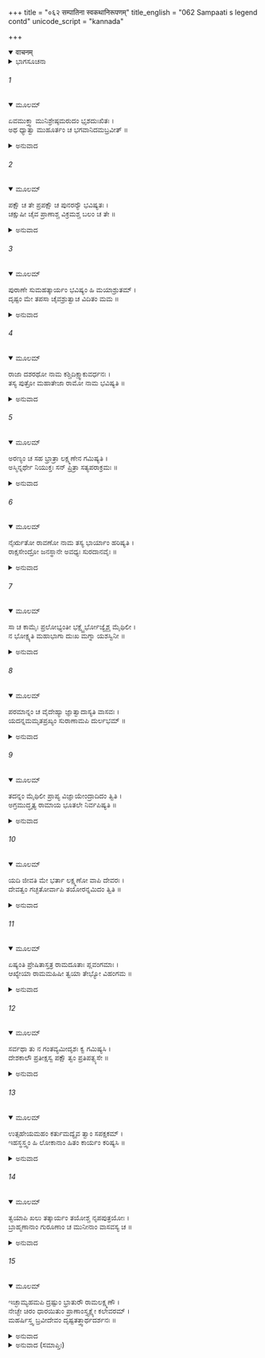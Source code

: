 +++
title = "०६२ सम्पातिना स्वकथानिरूपणम्"
title_english = "062 Sampaati s legend contd"
unicode_script = "kannada"

+++
<details open><summary>वाचनम्</summary>

<div class="audioEmbed"  caption="श्रीराम-हरिसीताराममूर्ति-घनपाठिभ्यां वचनम्" src="https://archive.org/download/Ramayana-recitation-Sriram-harisItArAmamUrti-Ghanapaati-v2/Kanda_4/Kanda_4_KSK-062-Sampaati_s_legend_[contd.].mp3"></div>
</details>



<details><summary>ಭಾಗಸೂಚನಾ</summary>

ನಿಶಾಕರ ಮುನಿಯು ಸಂಪಾತಿಗೆ ಸಾಂತ್ವನ ನೀಡುತ್ತಾ ಮುಂದೆ ಶ್ರೀರಾಮಚಂದ್ರನ ಕಾರ್ಯದಲ್ಲಿ ಸಹಾಯ ಮಾಡಲು ಬದುಕಿ ಇರುವಂತೆ ಆದೇಶಿಸಿದುದು
</details>

###### 1


<details open><summary>ಮೂಲಮ್</summary>

ಏವಮುಕ್ತ್ವಾ ಮುನಿಶ್ರೇಷ್ಠಮರುದಂ ಭೃಶದುಃಖಿತಃ ।  
ಅಥ ಧ್ಯಾತ್ವಾ ಮುಹೂರ್ತಂ ಚ ಭಗವಾನಿದಮಬ್ರವೀತ್ ॥
</details>

<details><summary>ಅನುವಾದ</summary>

ವಾನರರೇ! ಆ ಮುನಿಶ್ರೇಷ್ಠರಲ್ಲಿ ಹೀಗೆ ಹೇಳಿ ನಾನು ಬಹಳ ದುಃಖಿತನಾಗಿ ವಿಲಾಪಿಸತೊಡಗಿದೆ. ನನ್ನ ಮಾತನ್ನು ಕೇಳಿ ಸ್ವಲ್ಪ ಹೊತ್ತು ಧ್ಯಾನಮಾಡಿ ಮಹರ್ಷಿ ನಿಶಾಕರ ಮುನಿಗಳು ಹೇಳಿದರು .॥1॥
</details>

###### 2


<details open><summary>ಮೂಲಮ್</summary>

ಪಕ್ಷೌ ಚ ತೇ ಪ್ರಪಕ್ಷೌ ಚ ಪುನರನ್ಯೌ ಭವಿಷ್ಯತಃ ।  
ಚಕ್ಷುಷೀ ಚೈವ ಪ್ರಾಣಾಶ್ಚ ವಿಕ್ರಮಶ್ಚ ಬಲಂ ಚ ತೇ ॥
</details>

<details><summary>ಅನುವಾದ</summary>

ಸಂಪಾತಿಯೇ! ಚಿಂತಿಸ ಬೇಡ. ನಿನ್ನ ಚಿಕ್ಕ ಮತ್ತು ದೊಡ್ಡ ಎರಡು ರೀತಿಯ ರೆಕ್ಕೆಗಳು ಪುನಃ ಹುಟ್ಟುವವು. ಕಣ್ಣುಗಳೂ ಸರಿಯಾಗುವವು, ಕಳೆದು ಹೋದ ಪ್ರಾಣಶಕ್ತಿ, ಬಲ-ಪರಾಕ್ರಮ ಎಲ್ಲವೂ ಮರಳಿ ಬರುವುದು.॥2॥
</details>

###### 3


<details open><summary>ಮೂಲಮ್</summary>

ಪುರಾಣೇ ಸುಮಹತ್ಕಾರ್ಯಂ ಭವಿಷ್ಯಂ ಹಿ ಮಯಾಶ್ರುತಮ್ ।  
ದೃಷ್ಟಂ ಮೇ ತಪಸಾ ಚೈವಶ್ರುತ್ವಾಚ ವಿದಿತಂ ಮಮ ॥
</details>

<details><summary>ಅನುವಾದ</summary>

ಮುಂದೆ ಆಗುವ ಅನೇಕ ದೊಡ್ಡ-ದೊಡ್ಡ ಕಾರ್ಯಗಳ ಕುರಿತು ಪುರಾಣಗಳಲ್ಲಿ ನಾನು ಕೇಳಿರುವೆನು. ಕೇಳಿ ತಪಸ್ಸಿನಿಂದಲೂ ನಾನು ಆ ಎಲ್ಲ ಮಾತುಗಳನ್ನು ಪ್ರತ್ಯಕ್ಷವಾಗಿ ತಿಳಿದಿರುವೆನು.॥3॥
</details>

###### 4


<details open><summary>ಮೂಲಮ್</summary>

ರಾಜಾ ದಶರಥೋ ನಾಮ ಕಶ್ಚಿದಿಕ್ಷ್ವಾಕುವರ್ಧನಃ ।  
ತಸ್ಯ ಪುತ್ರೋ ಮಹಾತೇಜಾ ರಾಮೋ ನಾಮ ಭವಿಷ್ಯತಿ ॥
</details>

<details><summary>ಅನುವಾದ</summary>

ಇಕ್ಷ್ವಾಕುವಂಶವರ್ಧನನಾದ ದಶರಥ ಎಂಬ ಹೆಸರಿನಿಂದ ಒಬ್ಬ ಪ್ರಸಿದ್ಧ ರಾಜನಾಗುವನು. ಅವನಿಗೆ ಮಹಾತೇಜಸ್ವೀ ಶ್ರೀರಾಮನೆಂಬ ಹೆಸರಿನಿಂದ ಪ್ರಸಿದ್ಧನಾದ ಪುತ್ರನು ಹುಟ್ಟುವನು.॥4॥
</details>

###### 5


<details open><summary>ಮೂಲಮ್</summary>

ಅರಣ್ಯಂ ಚ ಸಹ ಭ್ರಾತ್ರಾ ಲಕ್ಷ್ಮಣೇನ ಗಮಿಷ್ಯತಿ ।  
ಅಸ್ಮಿನ್ನರ್ಥೇ ನಿಯುಕ್ತಃ ಸನ್ ಪ್ರಿತ್ರಾ ಸತ್ಯಪರಾಕ್ರಮಃ ॥
</details>

<details><summary>ಅನುವಾದ</summary>

ಸತ್ಯ ಪರಾಕ್ರಮಿ ಶ್ರೀರಾಮಚಂದ್ರನು ತನ್ನ ಪತ್ನೀ ಸೀತೆ ಮತ್ತು ಲಕ್ಷ್ಮಣನೊಂದಿಗೆ ಪಿತೃವಾಕ್ಯ ಪರಿಪಾಲನೆಗಾಗಿ ಕಾಡಿಗೆ ಹೋಗುವನು.॥5॥
</details>

###### 6


<details open><summary>ಮೂಲಮ್</summary>

ನೈರ್ಋತೋ ರಾವಣೋ ನಾಮ ತಸ್ಯ ಭಾರ್ಯಾಂ ಹರಿಷ್ಯತಿ ।  
ರಾಕ್ಷಸೇಂದ್ರೋ ಜನಸ್ಥಾನೇ ಅವಧ್ಯಃ ಸುರದಾನವೈಃ ॥
</details>

<details><summary>ಅನುವಾದ</summary>

ವನವಾಸ ಕಾಲದಲ್ಲಿ ಜನಸ್ಥಾನದಲ್ಲಿ ಇರುವಾಗ, ಅವನ ಪತ್ನೀ ಸೀತೆಯನ್ನು ರಾಕ್ಷಸರ ರಾಜನಾದ ದೇವತೆಗಳಿಗೆ ಮತ್ತು ದಾನವರಿಗೂ ಅವಧ್ಯನಾದ ರಾವಣನೆಂಬ ಅಸುರನು ಕದ್ದುಕೊಂಡು ಹೋಗುವನು.॥6॥
</details>

###### 7


<details open><summary>ಮೂಲಮ್</summary>

ಸಾ ಚ ಕಾಮೈಃ ಪ್ರಲೋಭ್ಯಂತೀ ಭಕ್ಷ್ಯೈರ್ಭೋಜ್ಯೈಶ್ಚ ಮೈಥಿಲೀ ।  
ನ ಭೋಕ್ಷ್ಯತಿ ಮಹಾಭಾಗಾ ದುಃಖ ಮಗ್ನಾ ಯಶಸ್ವಿನೀ ॥
</details>

<details><summary>ಅನುವಾದ</summary>

ಮಿಥಿಲೇಶ ಕುಮಾರಿ ಸೀತೆಯು ಬಹಳ ಯಶಸ್ವಿನಿಯೂ, ಸೌಭಾಗ್ಯವತಿಯೂ, ಆಗುವಳು. ರಾಕ್ಷಸರಾಜನು ಆಕೆಗೆ ಅನೇಕ ಭೋಗಗಳನ್ನು, ಭಕ್ಷ-ಭೋಜ್ಯಾದಿ ಪದಾರ್ಥಗಳ ಪ್ರಲೋಭನೆ ಒಡ್ಡಿದರೂ, ಅವನ್ನು ಆಕೆಯು ಸ್ವೀಕರಿಸಲಾರಳು ಹಾಗೂ ನಿರಂತರ ತನ್ನ ಪತಿಗಾಗಿ ಚಿಂತಿತಳಾಗಿ ದುಃಖದಲ್ಲಿ ಮುಳುಗಿರುವಳು.॥7॥
</details>

###### 8


<details open><summary>ಮೂಲಮ್</summary>

ಪರಮಾನ್ನಂ ಚ ವೈದೇಹ್ಯಾ ಜ್ಞಾತ್ವಾದಾಸ್ಯತಿ ವಾಸವಃ ।  
ಯದನ್ನಮಮೃತಪ್ರಖ್ಯಂ ಸುರಾಣಾಮಪಿ ದುರ್ಲಭಮ್ ॥
</details>

<details><summary>ಅನುವಾದ</summary>

ಸೀತೆಯು ರಾಕ್ಷಸನ ಅನ್ನವನ್ನು ಸ್ವೀಕರಿಸುವುದಿಲ್ಲವೆಂದು ತಿಳಿದು ದೇವೇಂದ್ರನು ಆಕೆಗಾಗಿ ಅಮೃತದಂತೆ ದೇವತೆಗಳಿಗೂ ದುರ್ಲಭವಾದ ಪಾಯಸ ವನ್ನು ನಿವೇದಿಸುವನು.॥8॥
</details>

###### 9


<details open><summary>ಮೂಲಮ್</summary>

ತದನ್ನಂ ಮೈಥಿಲೀ ಪ್ರಾಪ್ಯ ವಿಜ್ಞಾಯೇಂದ್ರಾದಿದಂ ತ್ವಿತಿ ।  
ಅಗ್ರಮುದ್ಧೃತ್ಯ ರಾಮಾಯ ಭೂತಲೇ ನಿರ್ವಪಿಷ್ಯತಿ ॥
</details>

<details><summary>ಅನುವಾದ</summary>

ಆ ಪಾಯಸವನ್ನು ಇಂದ್ರನು ಕೊಟ್ಟಿರುವನೆಂದು ತಿಳಿದು ಜಾನಕಿಯು ಸ್ವೀಕರಿಸುವಳು ಮತ್ತು ಮೊಟ್ಟ ಮೊದಲು ಅದರ ಮೇಲಿನ ಸ್ವಲ್ಪ ಭಾಗವನ್ನು ತೆಗೆದು ಶ್ರೀರಾಮನ ಉದ್ದೇಶದಿಂದ ನೆಲದಲ್ಲಿ ಇಡುವಳು.॥9॥
</details>

###### 10


<details open><summary>ಮೂಲಮ್</summary>

ಯದಿ ಜೀವತಿ ಮೇ ಭರ್ತಾ ಲಕ್ಷ್ಮಣೋ ವಾಪಿ ದೇವರಃ ।  
ದೇವತ್ವಂ ಗಚ್ಛತೋರ್ವಾಪಿ ತಯೋರನ್ನಮಿದಂ ತ್ವಿತಿ ॥
</details>

<details><summary>ಅನುವಾದ</summary>

ಆಗ ಅವಳು ನನ್ನ ಪತಿ ಭಗವಾನ್ ಶ್ರೀರಾಮ ಮತ್ತು ಮೈದುನ ಲಕ್ಷ್ಮಣನು ಜೀವಂತರಾಗಿದ್ದರೆ, ಅಥವಾ ದೇವತ್ವವನ್ನು ಪಡೆದಿದ್ದರೂ ಈ ಅನ್ನವು ಅವರಿಗಾಗಿ ಸಮರ್ಪಿತವಾಗಿದೆ ಎಂದು ಹೇಳುವಳು.॥10॥
</details>

###### 11


<details open><summary>ಮೂಲಮ್</summary>

ಏಷ್ಯಂತಿ ಪ್ರೇಷಿತಾಸ್ತತ್ರ ರಾಮದೂತಾಃ ಪ್ಲವಂಗಮಾಃ ।  
ಆಖ್ಯೇಯಾ ರಾಮಮಹಿಷೀ ತ್ವಯಾ ತೇಭ್ಯೋ ವಿಹಂಗಮ ॥
</details>

<details><summary>ಅನುವಾದ</summary>

ಸಂಪಾತಿಯೇ! ರಘುನಾಥನು ಸೀತಾನ್ವೇಷಣೆಗಾಗಿ ಕಳಿಸಿದ ವಾನರರು ಇಲ್ಲಿಗೆ ಬರುವರು. ಅವರಿಗೆ ಶ್ರೀರಾಮ ಪತ್ನಿಯಾದ ಸೀತೆಯು ಎಲ್ಲಿರುವಳೆಂದು ನೀನು ತಿಳಿಸುವುದು.॥11॥
</details>

###### 12


<details open><summary>ಮೂಲಮ್</summary>

ಸರ್ವಥಾ ತು ನ ಗಂತವ್ಯಮೀದೃಶಃ ಕ್ವ ಗಮಿಷ್ಯಸಿ ।  
ದೇಶಕಾಲೌ ಪ್ರತೀಕ್ಷಸ್ವ ಪಕ್ಷೌ ತ್ವಂ ಪ್ರತಿಪತ್ಸ್ಯಸೇ ॥
</details>

<details><summary>ಅನುವಾದ</summary>

ಇಲ್ಲಿಂದ ಯಾವ ರೀತಿಯಿಂದಲೂ ಎಲ್ಲಿಗೂ ಹೋಗಬಾರದು. ಇಂತಹ ಸ್ಥಿತಿಯಲ್ಲಿ ನೀನು ಹೋಗುವುದಾದರೂ ಎಲ್ಲಿಗೆ? ದೇಶಕಾಲವನ್ನು ಪ್ರತೀಕ್ಷೆ ಮಾಡುತ್ತಾ ಇರು. ನಿನಗೆ ಮತ್ತೆ ಹೊಸ ರೆಕ್ಕೆಗಳು ಮೂಡುವವು.॥12॥
</details>

###### 13


<details open><summary>ಮೂಲಮ್</summary>

ಉತ್ಸಹೇಯಮಹಂ ಕರ್ತುಮದ್ಯೈವ ತ್ವಾಂ ಸಪಕ್ಷಕಮ್ ।  
ಇಹಸ್ಥಸ್ತ್ವಂ ಹಿ ಲೋಕಾನಾಂ ಹಿತಂ ಕಾರ್ಯಂ ಕರಿಷ್ಯಸಿ ॥
</details>

<details><summary>ಅನುವಾದ</summary>

ನಾನು ಇಂದೇ ನಿನ್ನನ್ನು ಪಕ್ಷಯುಕ್ತವಾಗಿಸಬಲ್ಲೆನು, ಆದರೆ ನೀನು ಇಲ್ಲೇ ಇರುವುದರಿಂದ ಜಗತ್ತಿಗೆ ಹಿತಕರ ಕಾರ್ಯ ಮಾಡಬಲ್ಲೆ, ಆದ್ದರಿಂದ ಹಾಗೆ ನಾನು ಮಾಡುವುದಿಲ್ಲ.॥13॥
</details>

###### 14


<details open><summary>ಮೂಲಮ್</summary>

ತ್ವಯಾಪಿ ಖಲು ತತ್ಕಾರ್ಯಂ ತಯೋಶ್ಚ ನೃಪಪುತ್ರಯೋಃ ।  
ಬ್ರಾಹ್ಮಣಾನಾಂ ಗುರೂಣಾಂ ಚ ಮುನೀನಾಂ ವಾಸವಸ್ಯ ಚ ॥
</details>

<details><summary>ಅನುವಾದ</summary>

ನೀನೂ ಆ ಇಬ್ಬರೂ ರಾಜಕುಮಾರರ ಕಾರ್ಯದಲ್ಲಿ ಸಹಾಯ ಮಾಡು. ಆ ಕಾರ್ಯವು ಕೇವಲ ಅವನದ್ದೇ ಅಲ್ಲ, ಸಮಸ್ತ ಬ್ರಾಹ್ಮಣರ, ಗುರುಹಿರಿಯರ, ಮುನಿಗಳ ಮತ್ತು ದೇವೇಂದ್ರನ ಕಾರ್ಯವೂ ಆಗಿದೆ.॥14॥
</details>

###### 15


<details open><summary>ಮೂಲಮ್</summary>

ಇಚ್ಛಾಮ್ಯಹಮಪಿ ದ್ರಷ್ಟುಂ ಭ್ರಾತುರೌ ರಾಮಲಕ್ಷ್ಮಣೌ ।  
ನೇಚ್ಛೇ ಚಿರಂ ಧಾರಯಿತುಂ ಪ್ರಾಣಾಂಸ್ತ್ಯಕ್ಷ್ಯೇ ಕಲೇವರಮ್ ।  
ಮಹರ್ಷಿಸ್ತ್ವ ಬ್ರವೀದೇವಂ ದೃಷ್ಟತತ್ತ್ವಾರ್ಥದರ್ಶನಃ ॥
</details>

<details><summary>ಅನುವಾದ</summary>

ನಾನೂ ಕೂಡ ಅವರಿಬ್ಬರನ್ನು ದರ್ಶಿಸಬೇಕೆಂದಿದ್ದರೂ ಹೆಚ್ಚು ಕಾಲದವರೆಗೆ ಈ ಪ್ರಾಣಗಳನ್ನು ಧರಿಸಿಕೊಳ್ಳುವುದು ನನಗೆ ಇಚ್ಛೆ ಇಲ್ಲ. ಆದ್ದರಿಂದ ಆ ಸಮಯ ಬರುವ ಮೊದಲೇ ನಾನು ಪ್ರಾಣತ್ಯಾಗ ಮಾಡುವೆನು. ಎಂದು ಆ ತತ್ತ್ವದರ್ಶಿ ಮಹರ್ಷಿಯು ನನ್ನಲ್ಲಿ ಹೇಳಿದ್ದರು.॥15॥
</details>

<details><summary>ಅನುವಾದ (ಸಮಾಪ್ತಿಃ)</summary>

ಶ್ರೀ ವಾಲ್ಮೀಕಿವಿರಚಿತ ಆರ್ಷರಾಮಾಯಣ ಆದಿಕಾವ್ಯದ ಕಿಷ್ಕಿಂಧಾಕಾಂಡದ ಅರವತ್ತೆರಡನೆಯ ಸರ್ಗ ಸಂಪೂರ್ಣವಾಯಿತು.॥62॥
</details>
